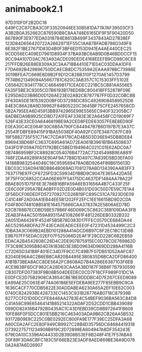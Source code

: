 # animabook2.1
97D310F0F2B2DC18
649FC2C87CBA3C0F33520948EE30B581DA77A7AF39503CF3
A3B2B0A352662C876590B8C8AA748E6165DF9F5F90420D50
867890F3E977EDA0318784E8613B499F3437843AD27B38EF
123D84D656420722A2662971EF55C1AAB7BFADB786D349F8
8E382F1BE27671D83D4B0F3BF6ED153D941EA4AE440CEC25
9CDD56EC409ED7961D8934F37BA93BC6AB9D0B46BDDCCF15
9CC94A107D3AC763A93ACDE09DEDE4168EEEFB9CD98C6CE8
217FFDB26E88E8309A3C3AA718B4410E71E04C03DDAA1DF6
F7DA692B429896750DCAECB8DC75359A2EAAA978BC73986E
3019BFEA7C669E8D9B2F9D12C828B310F1270AE1457D3799
7F74B621349094A5667781C620C3AB357C1C15303FF5102E
C65642C9341778CC466498171CEADEC221BC5CB81AA556E5
FA35F5BE3C9305CD7B6193B178ED6BC800418FF52878F09E
E295DAD23B86D0D126AE23E02AB2CB787787FF0D32C0BC8B
2F630A5DE1815392D0BF0D37298DC85C49269084589525D6
84E3C86A28A9D39962F84B05220C3645BF75CFE2457658CD
5B2A795EEA6D45913BB9742965E99E5565EC940F32305BC7
8ADBEDA9B9925CD8D72A1FEAF3383E3E2A6458FCD19069F7
526F43E33CE0A6446819BE9A2CED8FEDE63057FE8E8ED90F
E0EA30C4CE064F30C6B5A790FC844947B7B6D197B7E3A37C
25541FDBFE89415F91BA55038DF40A92FC07E3487C67FC89
19F5882735F51C714C7CDA9178CAD4B5D3D36E945DB8DE84
896943BD68FC3637C695A61AD72EA061B3961B1B64508637
D43FD1F059A70D11792BEC5BED194964C021C01E62ADC0A7
0B7486959BF2C88928C054076B4772AC73245498B9EA881F
746F2DA49289FA5E90AF9A77B8D1D497C7A839D5BD3EFA00
14188B9832544046C18C959569478A0BD9264F89B615613D
EBC03C33AD941BDB864B069AD7081278ABD134390AAB3FF3
7637179E97FCF6725FD3C59934D1BBD9C9047E365A42DA5E
3F75FF0C6852CCAA06E697F5A175DC4637DF1484AA78A22F
8BAE8051D75F6E3E786B16BFA59A6EB31656A4B7C433F25F
CE6C00F295A7BEA6BFF02D2E0D4B031D03C50D7E59C7E1A4
3F56DCF06DEDFD57270927CD26B19FC895C51CA7823D0E09
C41C48F2AD0AA1EB44EE5B1202FF2EFC1EE16615BD9D2CDA
F04F800748108B581E164575666CAA37837A2E5806AED78D
62CB788B7ECDBD5BE579B6F46D069C5C862C36B109DAA3FB
2EAB3FA4AC50159A89315AE1082661F481226DEB0332B332
2A051DA64261F4524F5B5B78D383D17FFEC0570CE684DA44
AEC5295ABDFA27F43ECA0EADECEEE0F47231D4534499C2C3
1DBA3A3C069B2AEBD101288A41ADCD6B97C6F2EC18C13D8B
E9B707FF5EDAC02EF07F525066D2EAF1F29CD228C6B2EB59
EDACA2B4542608C26D4C2DE907B75915EC0D78CDE769862D
7F3C89E3095B804D7A1838D3E38D09634D969DD288A4116B
C72D65D341B8F401EC34D7F9CC7C49B7F07DB51D52AAFC87
82040E96A4C2B6EB8CA820B4495E3B0835D6BCA2DFD86400
A1B1B73BEA8ACC8DE56A2FC8608AD7B4A286E6387103F6EB
4CE9B3BF6DCF962CA28D63CAA5A3BD187F38B6F7B7930590
CB307DFD07383F9B08B504DEEDEC0CD7F18CFF989F01DC1A
E0DFCE2D75B2908CA3654CBE1BE9DDDBC4D7E267CEED9089
EA99AE25C063E4F74A06186E5EFDEBA9EE277F85EBB9C9CA
1636C4CF770CDB5822E30ADDABEA6230A65A2EF10E62C003
0740C824293BE428733EC1453C931B28776AB0718C87939B
8277CCFD1D0DCCFE8446AA2783E4C54BEF9036BA563C84D8
C41A58C99E65464141B85214322ADAF2D52CDD1CBB439089
099DD82A16B4792B0435AC1C43D1EBD39CD8B972641FB608
10FE86F0F5DCC801E5BB216C463403ADA9B62CB26AA5B532
93172B09E8C225C0BE0292EC800FA9E177F39EC25DFA3A68
A60CDA2AFC2E80F949CB9927C28B4D35756DC64684419318
D7392275711234908B919C2D72898EA604947A8DF354243E
679E0A10C3396A04433D2B39D8B53EF8B248F41E7F57ABA8
20F89F3DA6CBFC183C5F66EB23E3ADF8AED869BE38A9D078
0A2A87A6D26907

